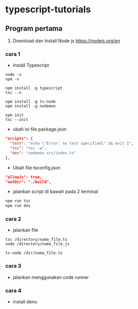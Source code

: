 # typescript-tutorials
## Program pertama
1. Download dan Install Node js
  https://nodejs.org/en <br>
  ### cara 1
  - Install Typescript
  ```
  node -v
  npm -v
  
  npm install -g typescript
  tsc --v
  
  npm install -g ts-node
  npm install -g nodemon
  
  npm init
  tsc --init
  ```
  - ubah isi file package.json
  ```json
  "scripts": {
    "test": "echo \"Error: no test specified\" && exit 1",
    "tsc": "tsc -w",
    "dev": "nodemon src/index.ts"
  },
  ```
  - Ubah file tsconfig.json
  ```json
  "allowJs": true,  
  "outDir": "./build", 
  ```
  - jalankan script di bawah pada 2 terminal
  ```bash
  npm run tsc
  npm run dev
  ```
  ### cara 2 
  - jalankan file 
  ```
  tsc /directory/nama_file.ts
  node /directory/nama_file.js
  
  ts-node /dir/nama_file.ts
  ```
  ### cara 3 
  - jalankan menggunakan code runner
  
  ### cara 4
  - install deno
